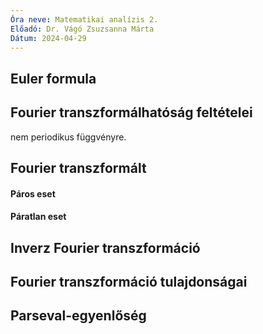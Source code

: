 ```yaml
---
Óra neve: Matematikai analízis 2.
Előadó: Dr. Vágó Zsuzsanna Márta
Dátum: 2024-04-29
---
```

## Euler formula 
## Fourier transzformálhatóság feltételei 
nem periodikus függvényre. 
## Fourier transzformált 
#### Páros eset 
#### Páratlan eset
## Inverz Fourier transzformáció 
## Fourier transzformáció tulajdonságai 
## Parseval-egyenlőség